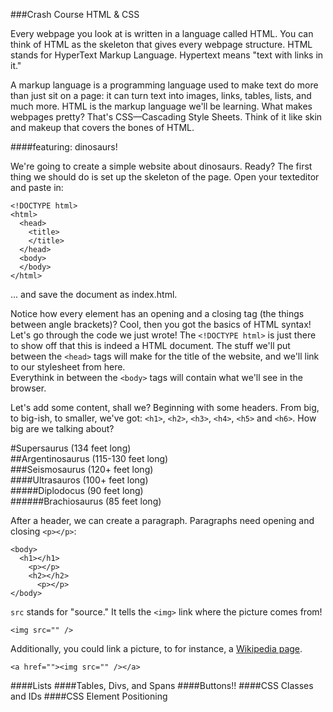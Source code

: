 ###Crash Course HTML & CSS

Every webpage you look at is written in a language called HTML. You can think of HTML as the skeleton that gives every webpage structure. HTML stands for HyperText Markup Language. Hypertext means "text with links in it."

A markup language is a programming language used to make text do more than just sit on a page: it can turn text into images, links, tables, lists, and much more. HTML is the markup language we'll be learning. What makes webpages pretty? That's CSS—Cascading Style Sheets. Think of it like skin and makeup that covers the bones of HTML.  

####featuring: dinosaurs!

We're going to create a simple website about dinosaurs. Ready? The first thing we should do is set up the skeleton of the page. Open your texteditor and paste in: 

```
<!DOCTYPE html>  
<html>  
  <head>  
    <title>  
    </title>  
  </head>  
  <body>  
  </body>  
</html>  
```  

... and save the document as index.html.  

Notice how every element has an opening and a closing tag (the things between angle brackets)? Cool, then you got the basics of HTML syntax!  
Let's go through the code we just wrote! The ``` <!DOCTYPE html> ``` is just there to show off that this is indeed a HTML document. 
The stuff we'll put between the ```<head>``` tags will make for the title of the website, and we'll link to our stylesheet from here.  
Everythink in between the ```<body>``` tags will contain what we'll see in the browser.  
  
Let's add some content, shall we? Beginning with some headers. From big, to big-ish, to smaller, we've got: ```<h1>```, ```<h2>```, ```<h3>```, ```<h4>```, ```<h5>``` and ```<h6>```. How big are we talking about?  

#Supersaurus (134 feet long)  
##Argentinosaurus (115-130 feet long)  
###Seismosaurus (120+ feet long)  
####Ultrasauros (100+ feet long)  
#####Diplodocus (90 feet long)  
######Brachiosaurus (85 feet long)  

After a header, we can create a paragraph. Paragraphs need opening and closing ```<p></p>```: 

```
<body>  
  <h1></h1>  
    <p></p>  
    <h2></h2>  
      <p></p>  
</body>   
``` 


```src``` stands for "source." It tells the ```<img>``` link where the picture comes from!  

```
<img src="" />  
```

Additionally, you could link a picture, to for instance, a [Wikipedia page](http://en.wikipedia.org/wiki/Dinosaurs).

```
<a href=""><img src="" /></a>  
```

####Lists
####Tables, Divs, and Spans 
####Buttons!!
####CSS Classes and IDs 
####CSS Element Positioning 
